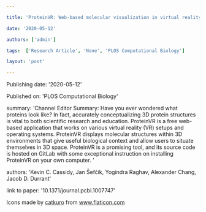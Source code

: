 ---
title: 'ProteinVR: Web-based molecular visualization in virtual reality'
date: '2020-05-12'
authors: ['admin']
tags:  ['Research Article', 'None', 'PLOS Computational Biology']
layout: 'post'
---
Publishing date: '2020-05-12'

Published on: 'PLOS Computational Biology'

summary: 'Channel Editor Summary: Have you ever wondered what proteins look like? In fact, accurately conceptualizing 3D protein structures is vital to both scientific research and education. ProteinVR is a free web-based application that works on various virtual reality (VR) setups and operating systems. ProteinVR displays molecular structures within 3D environments that give useful biological context and allow users to situate themselves in 3D space. ProteinVR is a promising tool, and its source code is hosted on GitLab with some exceptional instruction on installing ProteinVR on your own computer.
'

authors: 'Kevin C. Cassidy, Jan Šefčík, Yogindra Raghav, Alexander Chang, Jacob D. Durrant'

link to paper: '10.1371/journal.pcbi.1007747'

Icons made by <a href="https://www.flaticon.com/free-icon/bookshelves_3576884" title="catkuro">catkuro</a> from <a href="https://www.flaticon.com/" title="Flaticon"> www.flaticon.com</a>